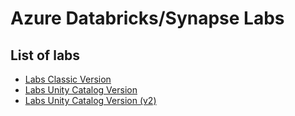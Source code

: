 # Azure Databricks/Synapse Labs

## List of labs

- [Labs Classic Version](labs/classic_version/README.md)
- [Labs Unity Catalog Version](labs/unity_version/README.md)
- [Labs Unity Catalog Version (v2)](labs/unity_version_v2/README.md)
